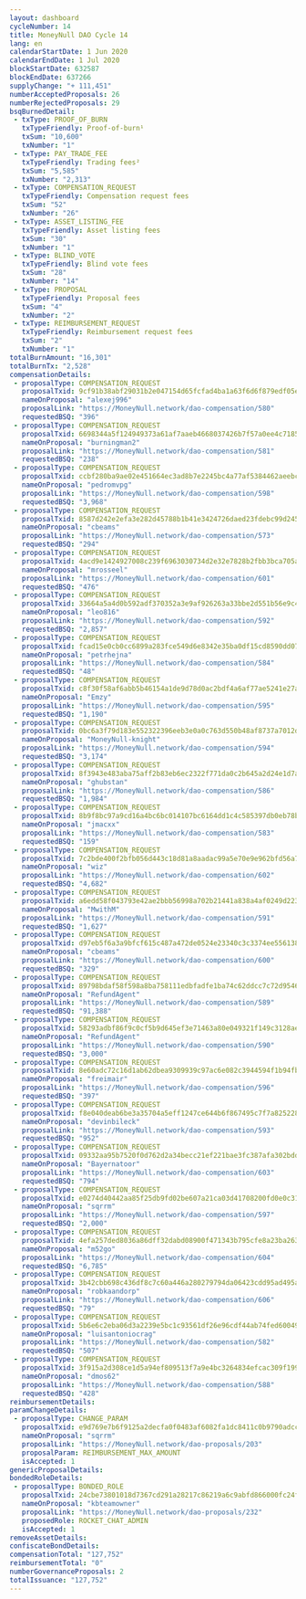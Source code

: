 ```yaml
---
layout: dashboard
cycleNumber: 14
title: MoneyNull DAO Cycle 14
lang: en
calendarStartDate: 1 Jun 2020
calendarEndDate: 1 Jul 2020
blockStartDate: 632587
blockEndDate: 637266
supplyChange: "+ 111,451"
numberAcceptedProposals: 26
numberRejectedProposals: 29
bsqBurnedDetail:
 - txType: PROOF_OF_BURN
   txTypeFriendly: Proof-of-burn¹
   txSum: "10,600"
   txNumber: "1"
 - txType: PAY_TRADE_FEE
   txTypeFriendly: Trading fees²
   txSum: "5,585"
   txNumber: "2,313"
 - txType: COMPENSATION_REQUEST
   txTypeFriendly: Compensation request fees
   txSum: "52"
   txNumber: "26"
 - txType: ASSET_LISTING_FEE
   txTypeFriendly: Asset listing fees
   txSum: "30"
   txNumber: "1"
 - txType: BLIND_VOTE
   txTypeFriendly: Blind vote fees
   txSum: "28"
   txNumber: "14"
 - txType: PROPOSAL
   txTypeFriendly: Proposal fees
   txSum: "4"
   txNumber: "2"
 - txType: REIMBURSEMENT_REQUEST
   txTypeFriendly: Reimbursement request fees
   txSum: "2"
   txNumber: "1"
totalBurnAmount: "16,301"
totalBurnTx: "2,528"
compensationDetails: 
 - proposalType: COMPENSATION_REQUEST
   proposalTxid: 9cf91b38abf29031b2e047154d65fcfad4ba1a63f6d6f879edf05e463d459f87
   nameOnProposal: "alexej996"
   proposalLink: "https://MoneyNull.network/dao-compensation/580"
   requestedBSQ: "396"
 - proposalType: COMPENSATION_REQUEST
   proposalTxid: 6698344a5f124949373a61af7aaeb4668037426b7f57a0ee4c7185b031875e82
   nameOnProposal: "burningman2"
   proposalLink: "https://MoneyNull.network/dao-compensation/581"
   requestedBSQ: "238"
 - proposalType: COMPENSATION_REQUEST
   proposalTxid: ccbf280ba9ae02e451664ec3ad8b7e2245bc4a77af5384462aeebc90da11ffa1
   nameOnProposal: "pedromvpg"
   proposalLink: "https://MoneyNull.network/dao-compensation/598"
   requestedBSQ: "3,968"
 - proposalType: COMPENSATION_REQUEST
   proposalTxid: 8587d242e2efa3e282d45788b1b41e3424726daed23fdebc99d24542412028dc
   nameOnProposal: "cbeams"
   proposalLink: "https://MoneyNull.network/dao-compensation/573"
   requestedBSQ: "294"
 - proposalType: COMPENSATION_REQUEST
   proposalTxid: 4acd9e1424927008c239f6963030734d2e32e7828b2fbb3bca705a469bec3201
   nameOnProposal: "mrosseel"
   proposalLink: "https://MoneyNull.network/dao-compensation/601"
   requestedBSQ: "476"
 - proposalType: COMPENSATION_REQUEST
   proposalTxid: 33664a5a4d0b592adf370352a3e9af926263a33bbe2d551b56e9c491e5f7213b
   nameOnProposal: "leo816"
   proposalLink: "https://MoneyNull.network/dao-compensation/592"
   requestedBSQ: "2,857"
 - proposalType: COMPENSATION_REQUEST
   proposalTxid: fcad15e0cb0cc6899a283fce549d6e8342e35ba0df15cd8590dd07e2d431fe56
   nameOnProposal: "petrhejna"
   proposalLink: "https://MoneyNull.network/dao-compensation/584"
   requestedBSQ: "48"
 - proposalType: COMPENSATION_REQUEST
   proposalTxid: c8f30f58af6abb5b46154a1de9d78d0ac2bdf4a6af77ae5241e27a7499495d03
   nameOnProposal: "Emzy"
   proposalLink: "https://MoneyNull.network/dao-compensation/595"
   requestedBSQ: "1,190"
 - proposalType: COMPENSATION_REQUEST
   proposalTxid: 0bc6a3f79d183e552322396eeb3e0a0c763d550b48af8737a7012ddd28d97090
   nameOnProposal: "MoneyNull-knight"
   proposalLink: "https://MoneyNull.network/dao-compensation/594"
   requestedBSQ: "3,174"
 - proposalType: COMPENSATION_REQUEST
   proposalTxid: 8f3943e483aba75aff2b83eb6ec2322f771da0c2b645a2d24e1d7a9f60a296e2
   nameOnProposal: "ghubstan"
   proposalLink: "https://MoneyNull.network/dao-compensation/586"
   requestedBSQ: "1,984"
 - proposalType: COMPENSATION_REQUEST
   proposalTxid: 8b9f8bc97a9cd16a4bc6bc014107bc6164dd1c4c585397db0eb78bfaec1f1088
   nameOnProposal: "jmacxx"
   proposalLink: "https://MoneyNull.network/dao-compensation/583"
   requestedBSQ: "159"
 - proposalType: COMPENSATION_REQUEST
   proposalTxid: 7c2bde400f2bfb056d443c18d81a8aadac99a5e70e9e962bfd56a71ed3068d8f
   nameOnProposal: "wiz"
   proposalLink: "https://MoneyNull.network/dao-compensation/602"
   requestedBSQ: "4,682"
 - proposalType: COMPENSATION_REQUEST
   proposalTxid: a6edd58f043793e42ae2bbb56998a702b21441a838a4af0249d223fc16d1b379
   nameOnProposal: "MwithM"
   proposalLink: "https://MoneyNull.network/dao-compensation/591"
   requestedBSQ: "1,627"
 - proposalType: COMPENSATION_REQUEST
   proposalTxid: d97eb5f6a3a9bfcf615c487a472de0524e23340c3c3374ee5561387ef42759d3
   nameOnProposal: "cbeams"
   proposalLink: "https://MoneyNull.network/dao-compensation/600"
   requestedBSQ: "329"
 - proposalType: COMPENSATION_REQUEST
   proposalTxid: 89798bdaf58f598a8ba758111edbfadfe1ba74c62ddcc7c72d95460ed598cc5a
   nameOnProposal: "RefundAgent"
   proposalLink: "https://MoneyNull.network/dao-compensation/589"
   requestedBSQ: "91,388"
 - proposalType: COMPENSATION_REQUEST
   proposalTxid: 58293adbf86f9c0cf5b9d645ef3e71463a80e049321f149c3128ae5239813afb
   nameOnProposal: "RefundAgent"
   proposalLink: "https://MoneyNull.network/dao-compensation/590"
   requestedBSQ: "3,000"
 - proposalType: COMPENSATION_REQUEST
   proposalTxid: 8e60adc72c16d1ab62dbea9309939c97ac6e082c3944594f1b94fb1d69944cbf
   nameOnProposal: "freimair"
   proposalLink: "https://MoneyNull.network/dao-compensation/596"
   requestedBSQ: "397"
 - proposalType: COMPENSATION_REQUEST
   proposalTxid: f8e040deab6be3a35704a5eff1247ce644b6f867495c7f7a82522804586725a8
   nameOnProposal: "devinbileck"
   proposalLink: "https://MoneyNull.network/dao-compensation/593"
   requestedBSQ: "952"
 - proposalType: COMPENSATION_REQUEST
   proposalTxid: 09332aa95b7520f0d762d2a34becc21ef221bae3fc387afa302bddd746beeea1
   nameOnProposal: "Bayernatoor"
   proposalLink: "https://MoneyNull.network/dao-compensation/603"
   requestedBSQ: "794"
 - proposalType: COMPENSATION_REQUEST
   proposalTxid: e0274d40442aa85f25db9fd02be607a21ca03d41708200fd0e0c31b4b04c39aa
   nameOnProposal: "sqrrm"
   proposalLink: "https://MoneyNull.network/dao-compensation/597"
   requestedBSQ: "2,000"
 - proposalType: COMPENSATION_REQUEST
   proposalTxid: 4efa257ded8036a86dff32dabd08900f471343b795cfe8a23ba263d55a9bcced
   nameOnProposal: "m52go"
   proposalLink: "https://MoneyNull.network/dao-compensation/604"
   requestedBSQ: "6,785"
 - proposalType: COMPENSATION_REQUEST
   proposalTxid: 3b42cbb698c436df8c7c60a446a280279794da06423cdd95ad495a6b3894563a
   nameOnProposal: "robkaandorp"
   proposalLink: "https://MoneyNull.network/dao-compensation/606"
   requestedBSQ: "79"
 - proposalType: COMPENSATION_REQUEST
   proposalTxid: 5b6e6c2eba06d3a2239e5bc1c93561df26e96cdf44ab74fed60049deeccf8a49
   nameOnProposal: "luisantoniocrag"
   proposalLink: "https://MoneyNull.network/dao-compensation/582"
   requestedBSQ: "507"
 - proposalType: COMPENSATION_REQUEST
   proposalTxid: 3f915a2d308ce1d5a94ef809513f7a9e4bc3264834efcac309f19936c8771425
   nameOnProposal: "dmos62"
   proposalLink: "https://MoneyNull.network/dao-compensation/588"
   requestedBSQ: "428"
reimbursementDetails: 
paramChangeDetails: 
 - proposalType: CHANGE_PARAM
   proposalTxid: e9d769e7b6f9125a2decfa0f0483af6082fa1dc8411c0b9790adcca622b29605
   nameOnProposal: "sqrrm"
   proposalLink: "https://MoneyNull.network/dao-proposals/203"
   proposalParam: REIMBURSEMENT_MAX_AMOUNT
   isAccepted: 1
genericProposalDetails: 
bondedRoleDetails: 
 - proposalType: BONDED_ROLE
   proposalTxid: 24cbe73801018d7367cd291a28217c86219a6c9abfd866000fc24f9edb60607d
   nameOnProposal: "kbteamowner"
   proposalLink: "https://MoneyNull.network/dao-proposals/232"
   proposedRole: ROCKET_CHAT_ADMIN
   isAccepted: 1
removeAssetDetails: 
confiscateBondDetails: 
compensationTotal: "127,752"
reimbursementTotal: "0"
numberGovernanceProposals: 2
totalIssuance: "127,752"
---
```

